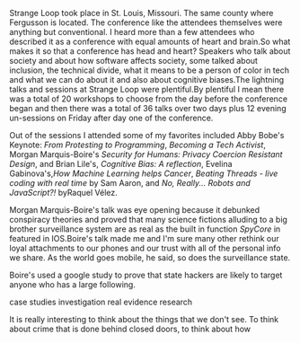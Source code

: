 Strange Loop took place in St. Louis, Missouri. The same county where Fergusson is located. The conference like the attendees themselves were anything but conventional. I heard more than a few attendees who described it as a conference with equal amounts of heart and brain.So what makes it so that a conference has head and heart? Speakers who talk about society and about how software affects society, some talked about inclusion, the technical divide, what it means to be a person of color in tech and what we can do about it and also about cognitive biases.The lightning talks and sessions at Strange Loop were plentiful.By plentiful I mean there was a total of 20 workshops to choose from the day before the conference began and then there was a total of 36 talks over two days plus 12 evening un-sessions on Friday after day one of the conference.

Out of the sessions I attended some of my favorites included Abby Bobe's Keynote: *From Protesting to Programming*, *Becoming a Tech Activist*, Morgan Marquis-Boire's *Security for Humans: Privacy Coercion Resistant Design*, and Brian Lile's, *Cognitive Bias: A reflection*, Evelina Gabinova's,*How Machine Learning helps Cancer*, *Beating Threads - live coding with real time* by
Sam Aaron, and *No, Really... Robots and JavaScript?!* byRaquel Vélez.

Morgan Marquis-Boire's talk was eye opening because it debunked  conspiracy theories and proved that many science fictions alluding to a big brother surveillance system are as real as the built in function *SpyCore* in featured in IOS.Boire's talk made me and I'm sure many other rethink our loyal attachments to our phones and our trust with all of the personal info we share. As the world goes mobile, he said, so does the surveillance state.



Boire's used a google study to prove that state hackers are likely to target anyone who has a large following.

case studies
investigation
real evidence
research




It is really interesting to think about the things that we don't see.
To think about crime that is done behind closed doors, to think about how
